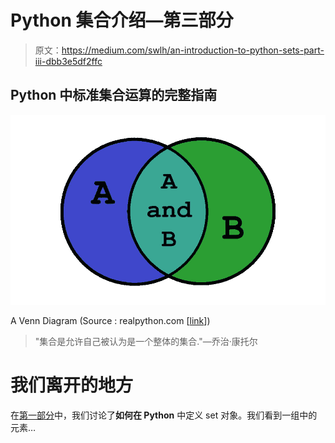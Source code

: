 # Python 集合介绍—第三部分

> 原文：<https://medium.com/swlh/an-introduction-to-python-sets-part-iii-dbb3e5df2ffc>

## Python 中标准集合运算的完整指南

[![](img/7c03f7b933320b903a3baeeb4c61173e.png)](https://medium.com/python-pandemonium/https-medium-com-python-pandemonium-an-introduction-to-python-sets-part-i-120974a713be)

A Venn Diagram (Source : realpython.com [[link](https://realpython.com/python-sets/)])

> "集合是允许自己被认为是一个整体的集合."—乔治·康托尔

# 我们离开的地方

在[第一部分](/python-pandemonium/https-medium-com-python-pandemonium-an-introduction-to-python-sets-part-i-120974a713be)中，我们讨论了**如何在 Python** 中定义 set 对象。我们看到一组中的元素…